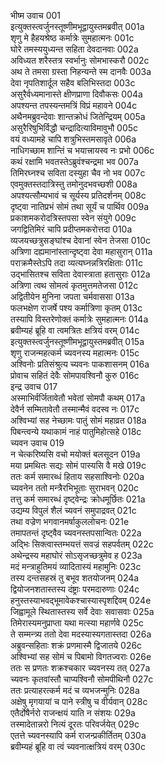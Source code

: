 भीष्म उवाच	001  
इत्युक्तस्त्वर्जुनस्तूष्णीमभूद्वायुस्तमब्रवीत्	001a  
शृणु मे हैहयश्रेष्ठ कर्मात्रेः सुमहात्मनः	001c  
घोरे तमस्ययुध्यन्त सहिता देवदानवाः	002a  
अविध्यत शरैस्तत्र स्वर्भानुः सोमभास्करौ	002c  
अथ ते तमसा ग्रस्ता निहन्यन्ते स्म दानवैः	003a  
देवा नृपतिशार्दूल सहैव बलिभिस्तदा	003c  
असुरैर्वध्यमानास्ते क्षीणप्राणा दिवौकसः	004a  
अपश्यन्त तपस्यन्तमत्रिं विप्रं महावने	004c  
अथैनमब्रुवन्देवाः शान्तक्रोधं जितेन्द्रियम्	005a  
असुरैरिषुभिर्विद्धौ चन्द्रादित्याविमावुभौ	005c  
वयं वध्यामहे चापि शत्रुभिस्तमसावृते	006a  
नाधिगच्छाम शान्तिं च भयात्त्रायस्व नः प्रभो	006c  
कथं रक्षामि भवतस्तेऽब्रुवंश्चन्द्रमा भव	007a  
तिमिरघ्नश्च सविता दस्युहा चैव नो भव	007c  
एवमुक्तस्तदात्रिस्तु तमोनुदभवच्छशी	008a  
अपश्यत्सौम्यभावं च सूर्यस्य प्रतिदर्शनम्	008c  
दृष्ट्वा नातिप्रभं सोमं तथा सूर्यं च पार्थिव	009a  
प्रकाशमकरोदत्रिस्तपसा स्वेन संयुगे	009c  
जगद्वितिमिरं चापि प्रदीप्तमकरोत्तदा	010a  
व्यजयच्छत्रुसङ्घांश्च देवानां स्वेन तेजसा	010c  
अत्रिणा दह्यमानांस्तान्दृष्ट्वा देवा महासुरान्	011a  
पराक्रमैस्तेऽपि तदा व्यत्यघ्नन्नत्रिरक्षिताः	011c  
उद्भासितश्च सविता देवास्त्राता हतासुराः	012a  
अत्रिणा त्वथ सोमत्वं कृतमुत्तमतेजसा	012c  
अद्वितीयेन मुनिना जपता चर्मवाससा	013a  
फलभक्षेण राजर्षे पश्य कर्मात्रिणा कृतम्	013c  
तस्यापि विस्तरेणोक्तं कर्मात्रेः सुमहात्मनः	014a  
ब्रवीम्यहं ब्रूहि वा त्वमत्रितः क्षत्रियं वरम्	014c  
इत्युक्तस्त्वर्जुनस्तूष्णीमभूद्वायुस्तमब्रवीत्	015a  
शृणु राजन्महत्कर्म च्यवनस्य महात्मनः	015c  
अश्विनोः प्रतिसंश्रुत्य च्यवनः पाकशासनम्	016a  
प्रोवाच सहितं देवैः सोमपावश्विनौ कुरु	016c  
इन्द्र उवाच	017  
अस्माभिर्वर्जितावेतौ भवेतां सोमपौ कथम्	017a  
देवैर्न सम्मितावेतौ तस्मान्मैवं वदस्व नः	017c  
अश्विभ्यां सह नेच्छामः पातुं सोमं महाव्रत	018a  
पिबन्त्वन्ये यथाकामं नाहं पातुमिहोत्सहे	018c  
च्यवन उवाच	019  
न चेत्करिष्यसि वचो मयोक्तं बलसूदन	019a  
मया प्रमथितः सद्यः सोमं पास्यसि वै मखे	019c  
ततः कर्म समारब्धं हिताय सहसाश्विनोः	020a  
च्यवनेन ततो मन्त्रैरभिभूताः सुराभवन्	020c  
तत्तु कर्म समारब्धं दृष्ट्वेन्द्रः क्रोधमूर्छितः	021a  
उद्यम्य विपुलं शैलं च्यवनं समुपाद्रवत्	021c  
तथा वज्रेण भगवानमर्षाकुललोचनः	021e  
तमापतन्तं दृष्ट्वैव च्यवनस्तपसान्वितः	022a  
अद्भिः सिक्त्वास्तम्भयत्तं सवज्रं सहपर्वतम्	022c  
अथेन्द्रस्य महाघोरं सोऽसृजच्छत्रुमेव ह	023a  
मदं मन्त्राहुतिमयं व्यादितास्यं महामुनिः	023c  
तस्य दन्तसहस्रं तु बभूव शतयोजनम्	024a  
द्वियोजनशतास्तस्य दंष्ट्राः परमदारुणाः	024c  
हनुस्तस्याभवद्भूमावेकश्चास्यास्पृशद्दिवम्	024e  
जिह्वामूले स्थितास्तस्य सर्वे देवाः सवासवाः	025a  
तिमेरास्यमनुप्राप्ता यथा मत्स्या महार्णवे	025c  
ते सम्मन्त्र्य ततो देवा मदस्यास्यगतास्तदा	026a  
अब्रुवन्सहिताः शक्रं प्रणमास्मै द्विजातये	026c  
अश्विभ्यां सह सोमं च पिबामो विगतज्वराः	026e  
ततः स प्रणतः शक्रश्चकार च्यवनस्य तत्	027a  
च्यवनः कृतवांस्तौ चाप्यश्विनौ सोमपीथिनौ	027c  
ततः प्रत्याहरत्कर्म मदं च व्यभजन्मुनिः	028a  
अक्षेषु मृगयायां च पाने स्त्रीषु च वीर्यवान्	028c  
एतैर्दोषैर्नरो राजन्क्षयं याति न संशयः	029a  
तस्मादेतान्नरो नित्यं दूरतः परिवर्जयेत्	029c  
एतत्ते च्यवनस्यापि कर्म राजन्प्रकीर्तितम्	030a  
ब्रवीम्यहं ब्रूहि वा त्वं च्यवनात्क्षत्रियं वरम्	030c  
